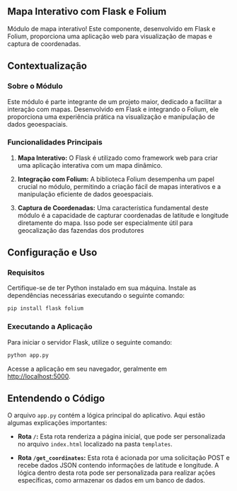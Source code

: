 ## Mapa Interativo com Flask e Folium

Módulo de mapa interativo! Este componente, desenvolvido em Flask e Folium, proporciona uma aplicação web para visualização de mapas e captura de coordenadas.

## Contextualização

### Sobre o Módulo
Este módulo é parte integrante de um projeto maior, dedicado a facilitar a interação com mapas. Desenvolvido em Flask e integrando o Folium, ele proporciona uma experiência prática na visualização e manipulação de dados geoespaciais.

### Funcionalidades Principais
1. **Mapa Interativo:** O Flask é utilizado como framework web para criar uma aplicação interativa com um mapa dinâmico.

2. **Integração com Folium:** A biblioteca Folium desempenha um papel crucial no módulo, permitindo a criação fácil de mapas interativos e a manipulação eficiente de dados geoespaciais.

3. **Captura de Coordenadas:** Uma característica fundamental deste módulo é a capacidade de capturar coordenadas de latitude e longitude diretamente do mapa. Isso pode ser especialmente útil para geocalização das fazendas dos produtores

## Configuração e Uso

### Requisitos
Certifique-se de ter Python instalado em sua máquina. Instale as dependências necessárias executando o seguinte comando:
```bash
pip install flask folium
```

### Executando a Aplicação
Para iniciar o servidor Flask, utilize o seguinte comando:
```bash
python app.py
```
Acesse a aplicação em seu navegador, geralmente em [http://localhost:5000](http://localhost:5000).

## Entendendo o Código
O arquivo `app.py` contém a lógica principal do aplicativo. Aqui estão algumas explicações importantes:

- **Rota `/`:** Esta rota renderiza a página inicial, que pode ser personalizada no arquivo `index.html` localizado na pasta `templates`.

- **Rota `/get_coordinates`:** Esta rota é acionada por uma solicitação POST e recebe dados JSON contendo informações de latitude e longitude. A lógica dentro desta rota pode ser personalizada para realizar ações específicas, como armazenar os dados em um banco de dados.

